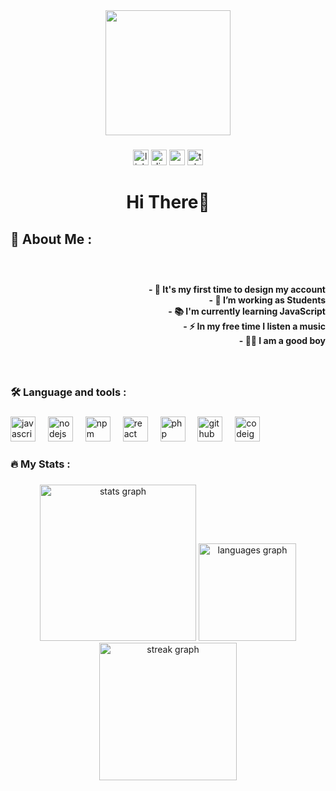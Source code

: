 <div align="center">
  <img height="200" src="https://media.giphy.com/media/MT5UUV1d4CXE2A37Dg/giphy.gif"  />
</div>

###

<div align="center">
  <img src="https://img.shields.io/static/v1?message=LinkedIn&logo=linkedin&label=&color=0077B5&logoColor=white&labelColor=&style=for-the-badge" height="25" alt="linkedin logo"  />
  <img src="https://img.shields.io/static/v1?message=Discord&logo=discord&label=&color=7289DA&logoColor=white&labelColor=&style=for-the-badge" height="25" alt="discord logo"  />
  <img src="https://img.shields.io/static/v1?message=Gmail&logo=gmail&label=&color=D14836&logoColor=white&labelColor=&style=for-the-badge" height="25" alt="gmail logo"  />
  <img src="https://img.shields.io/static/v1?message=Telegram&logo=telegram&label=&color=2CA5E0&logoColor=white&labelColor=&style=for-the-badge" height="25" alt="telegram logo"  />
</div>

###

<h1 align="center">Hi There👋</h1>

###

<h2 align="left">🦾  About Me  :</h2>

###

<br clear="both">

<h4 align="right">- 📌 It's my first time to design my account<br>- 🔭 I’m working as Students<br>- 📚 I'm currently learning JavaScript<br>- ⚡ In my free time I listen a music<br>- 👩‍💻 I am a good boy</h4>

###

<br clear="both">

<h3 align="left">🛠 Language and tools :</h3>

###

<div align="left">
  <img src="https://cdn.jsdelivr.net/gh/devicons/devicon/icons/javascript/javascript-original.svg" height="40" alt="javascript logo"  />
  <img width="12" />
  <img src="https://cdn.jsdelivr.net/gh/devicons/devicon/icons/nodejs/nodejs-original.svg" height="40" alt="nodejs logo"  />
  <img width="12" />
  <img src="https://cdn.jsdelivr.net/gh/devicons/devicon/icons/npm/npm-original-wordmark.svg" height="40" alt="npm logo"  />
  <img width="12" />
  <img src="https://cdn.jsdelivr.net/gh/devicons/devicon/icons/react/react-original.svg" height="40" alt="react logo"  />
  <img width="12" />
  <img src="https://cdn.jsdelivr.net/gh/devicons/devicon/icons/php/php-original.svg" height="40" alt="php logo"  />
  <img width="12" />
  <img src="https://cdn.jsdelivr.net/gh/devicons/devicon/icons/github/github-original.svg" height="40" alt="github logo"  />
  <img width="12" />
  <img src="https://cdn.jsdelivr.net/gh/devicons/devicon/icons/codeigniter/codeigniter-plain.svg" height="40" alt="codeigniter logo"  />
</div>

###

<h3 align="left">🔥   My Stats :</h3>

###

<div align="center">
  <img src="https://github-readme-stats.vercel.app/api?username=Your-kittyboy&hide_title=true&hide_rank=false&show_icons=true&include_all_commits=true&count_private=false&disable_animations=false&theme=github_dark&locale=en&hide_border=true&order=1" height="250" alt="stats graph"  />
  <img src="https://github-readme-stats.vercel.app/api/top-langs?username=Your-kittyboy&locale=en&hide_title=true&layout=compact&card_width=320&langs_count=5&theme=dracula&hide_border=false&order=2" height="156" alt="languages graph"  />
  <img src="https://streak-stats.demolab.com?user=Your-kittyboy&locale=en&mode=weekly&theme=dark&hide_border=false&border_radius=10&order=3" height="220" alt="streak graph"  />
</div>

###
